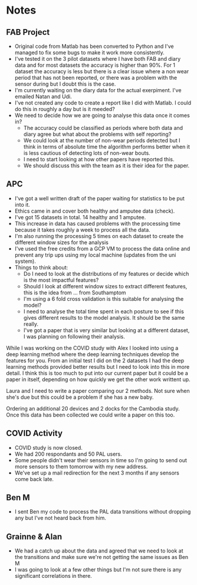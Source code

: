 # Notes

## FAB Project
- Original code from Matlab has been converted to Python and I've managed to fix some bugs to make it work more consistently.
- I've tested it on the 3 pilot datasets where I have both FAB and diary data and for most datasets the accuracy is higher than 90%. For 1 dataset the accuracy is less but there is a clear issue where a non wear period that has not been reported, or there was a problem with the sensor during but I doubt this is the case.
- I'm currently waiting on the diary data for the actual exerpiment. I've emailed Natan and Udi.
- I've not created any code to create a report like I did with Matlab. I could do this in roughly a day but is it meeded?
- We need to decide how we are going to analyse this data once it comes in?
    - The accuracy could be classified as periods where both data and diary agree but what about the problems with self reporting?
    - We could look at the number of non-wear periods detected but I think in terms of absolute time the algorithm performs better when it is less cautious of detecting lots of non-wear bouts.
    - I need to start looking at how other papers have reported this.
    - We should discuss this with the team as it is their idea for the paper.

## APC
- I've got a well written draft of the paper waiting for statistics to be put into it.
- Ethics came in and cover both healthy and amputee data (check).
- I've got 15 datasets in total. 14 healthy and 1 amputee.
- This increase in data has caused problems with the processing time because it takes roughly a week to process all the data.
- I'm also running the processing 5 times on each dataset to create the different window sizes for the analysis
- I've used the free credits from a GCP VM to process the data online and prevent any trip ups using my local machine (updates from the uni system).
- Things to think about:
    - Do I need to look at the distributions of my features or decide which is the most impactful features?
    - Should I look at different window sizes to extract different features, this is the idea from ... from Southamptom
    - I'm using a 6 fold cross validation is this suitable for analysing the model?
    - I need to analyse the total time spent in each posture to see if this gives different results to the model analysis. It should be the same really.
    - I've got a paper that is very similar but looking at a different dataset, I was planning on following their analysis.

While I was working on the COVID study with Alex I looked into using a deep learning method where the deep learning techniques develop the features for you. From an initial test I did on the 2 datasets I had the deep learning methods provided better results but I need to look into this in more detail. I think this is too much to put into our current paper but it could be a paper in itself, depending on how quickly we get the other work writtent up.

Laura and I need to write a paper comparing our 2 methods. Not sure when she's due but this could be a problem if she has a new baby.

Ordering an additional 20 devices and 2 docks for the Cambodia study. Once this data has been collected we could write a paper on this too.

## COVID Activity
- COVID study is now closed.
- We had 200 respondants and 50 PAL users.
- Some people didn't wear their sensors in time so I'm going to send out more sensors to them tomorrow with my new address.
- We've set up a mail redirection for the next 3 months if any sensors come back late.

## Ben M
- I sent Ben my code to process the PAL data transitions without dropping any but I've not heard back from him.

## Grainne & Alan
- We had a catch up about the data and agreed that we need to look at the transitions and make sure we're not getting the same issues as Ben M
- I was going to look at a few other things but I'm not sure there is any significant correlations in there.